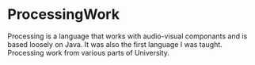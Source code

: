 # ProcessingWork
Processing is a language that works with audio-visual componants and is based loosely on Java.
It was also the first language I was taught.
Processing work from various parts of University.
